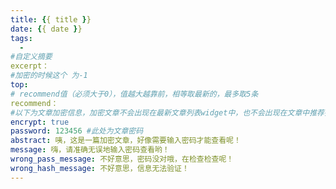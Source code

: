 ```yaml
---
title: {{ title }}
date: {{ date }}
tags:
  -
#自定义摘要
excerpt：
#加密的时候这个 为-1
top:
# recommend值（必须大于0），值越大越靠前，相等取最新的，最多取5条
recommend： 
#以下为文章加密信息，加密文章不会出现在最新文章列表widget中，也不会出现在文章中推荐列表中，首页列表中需要设置top: -1 让它排在最后比较合理一些
encrypt: true
password: 123456 #此处为文章密码
abstract: 咦，这是一篇加密文章，好像需要输入密码才能查看呢！
message: 嗨，请准确无误地输入密码查看哟！
wrong_pass_message: 不好意思，密码没对哦，在检查检查呢！
wrong_hash_message: 不好意思，信息无法验证！
---
```


